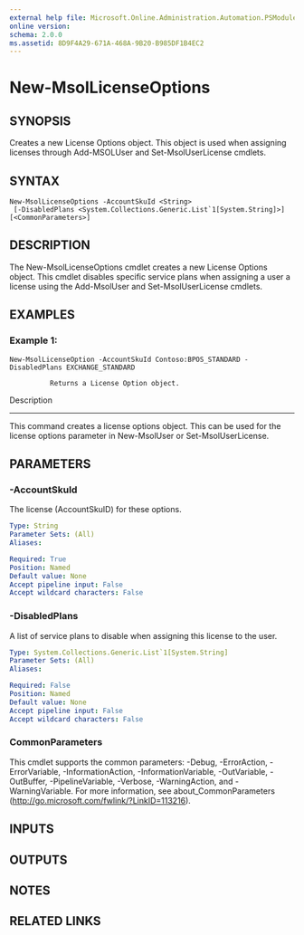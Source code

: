 ```yaml
---
external help file: Microsoft.Online.Administration.Automation.PSModule.dll-Help.xml
online version: 
schema: 2.0.0
ms.assetid: 8D9F4A29-671A-468A-9B20-B985DF1B4EC2
---
```


# New-MsolLicenseOptions

## SYNOPSIS
Creates a new License Options object.
This object is used when assigning licenses through Add-MSOLUser and Set-MsolUserLicense cmdlets.

## SYNTAX

```
New-MsolLicenseOptions -AccountSkuId <String>
 [-DisabledPlans <System.Collections.Generic.List`1[System.String]>] [<CommonParameters>]
```

## DESCRIPTION
The New-MsolLicenseOptions cmdlet creates a new License Options object.
This cmdlet disables specific service plans when assigning a user a license using the Add-MsolUser and Set-MsolUserLicense cmdlets.

## EXAMPLES

### Example 1: 
```
New-MsolLicenseOption -AccountSkuId Contoso:BPOS_STANDARD -DisabledPlans EXCHANGE_STANDARD

          Returns a License Option object.
```

Description

-----------

This command creates a license options object. 
This can be used for the license options parameter in New-MsolUser or Set-MsolUserLicense.

## PARAMETERS

### -AccountSkuId
The license (AccountSkuID) for these options.

```yaml
Type: String
Parameter Sets: (All)
Aliases: 

Required: True
Position: Named
Default value: None
Accept pipeline input: False
Accept wildcard characters: False
```

### -DisabledPlans
A list of service plans to disable when assigning this license to the user.

```yaml
Type: System.Collections.Generic.List`1[System.String]
Parameter Sets: (All)
Aliases: 

Required: False
Position: Named
Default value: None
Accept pipeline input: False
Accept wildcard characters: False
```

### CommonParameters
This cmdlet supports the common parameters: -Debug, -ErrorAction, -ErrorVariable, -InformationAction, -InformationVariable, -OutVariable, -OutBuffer, -PipelineVariable, -Verbose, -WarningAction, and -WarningVariable. For more information, see about_CommonParameters (http://go.microsoft.com/fwlink/?LinkID=113216).

## INPUTS

## OUTPUTS

## NOTES

## RELATED LINKS



